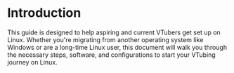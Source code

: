 # Introduction

This guide is designed to help aspiring and current VTubers get set up on Linux. Whether you're migrating from another operating system like Windows or are a long-time Linux user, this document will walk you through the necessary steps, software, and configurations to start your VTubing journey on Linux.